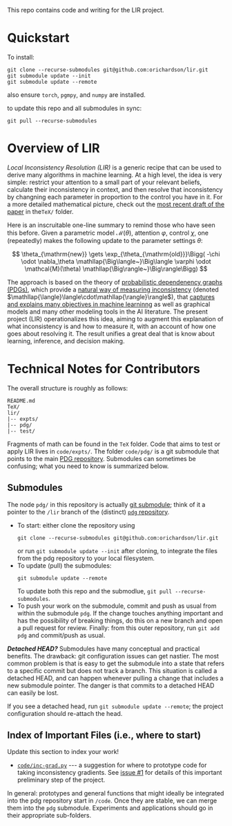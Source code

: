 This repo contains code and writing for the LIR project.

# Quickstart

To install:

```
git clone --recurse-submodules git@github.com:orichardson/lir.git
git submodule update --init
git submodule update --remote
```

also ensure `torch`, `pgmpy`, and `numpy` are installed.

to update this repo and all submodules in sync:

```
git pull --recurse-submodules
```

# Overview of LIR


_Local Inconsistency Resolution (LIR)_ is a generic recipe that can be used to derive many algorithms in machine learning. At a high level, the idea is very simple: restrict your attention to a small part of your relevant beliefs, calculate their inconsistency in context, and then resolve that inconsistency by changning each parameter in proportion to the control you have in it. For a more detailed mathematical picture, check out the [most recent draft of the paper]() in the`TeX/` folder.

Here is an inscruitable one-line summary to remind those who have seen this before. Given a parametric model $\mathcal M(\theta)$, attention $\varphi$, control $\chi$, one (repeatedly) makes the following update to the parameter settings $\theta$:

$$
  \theta_{\mathrm{new}} \gets \exp_{\theta_{\mathrm{old}}}\Bigg( -\chi \odot \nabla_\theta \mathllap{\Big\langle~}\Big\langle \varphi \odot \mathcal{M}(\theta) \mathllap{\Big\rangle~}\Big\rangle\Bigg)
$$

The approach is based on the theory of [probabilistic dependenency graphs (PDGs)](https://arxiv.org/abs/2012.10800), which provide a [natural way of measuring inconsistency](http://cs.cornell.edu/~oli/files/oli-dissertation.pdf)
(denoted $\mathllap{\langle}\langle\cdot\mathllap{\rangle}\rangle$),
that [captures and explains many objectives in machine learninng](https://arxiv.org/abs/2202.11862)
as well as graphical models and many other modeling tools in the AI literature.
The present project (LIR) operationalizes this idea, aiming to augment this explanation of what inconsistency is and how to measure it, with an account of how one goes about resolving it. The result unifies a great deal that is know about learning, inference, and decision making.


# Technical Notes for Contributors

The overall structure is roughly as follows:

```
README.md
TeX/
lir/
|-- expts/
|-- pdg/
|-- test/
```

Fragments of math can be found in the `TeX` folder.
Code that aims to test or apply LIR lives in `code/expts/`.
The folder `code/pdg/` is a git submodule that points to the main [PDG repository](https://github.com/orichardson/pdg).
Submodules can sometimes be confusing; what you need to know is summarized below.

## Submodules

The node `pdg/` in this repository is actually [git submodule](https://git-scm.com/book/en/v2/Git-Tools-Submodules); think of it a pointer to the `/lir` branch of the (distinct) [`pdg` repository](https://github.com/orichardson/pdg).

* To start: either clone the repository using
  ```
  git clone --recurse-submodules git@github.com:orichardson/lir.git
  ```
  or run `git submodule update --init` after cloning, to integrate the files from the pdg repository to your local filesystem.
* To update (pull) the submodules:
  ```
  git submodule update --remote
  ```
  To update both this repo and the submodlue, `git pull --recurse-submodules`.
* To push your work on the submodule, commit and push as usual from within the submodule `pdg`. If the change touches anything important and has the possibility of breaking things, do this on a new branch and open a pull request for review. Finally: from this outer repository, run `git add pdg` and commit/push as usual.

***Detached HEAD?***
Submodules have many conceptual and practical benefits. The drawback: git configuration issues can get nastier.
The most common problem is that is easy to get the submodule into a state that refers to a specific commit but does not track a branch. This situation is called a detached HEAD, and can happen whenever pulling a change that includes a new submodule pointer. The danger is that commits to a detached HEAD can easily be lost.

If you see a detached head, run `git submodule update --remote`; the project configuration should re-attach the head.


## Index of Important Files (i.e., where to start)

Update this section to index your work!

 * [`code/inc-grad.py`](/code/inc-grad.py) --- a suggestion for where to prototype code for taking inconsistency gradients.
 See [issue #1](https://github.com/orichardson/lir/issues/1) for details of this important preliminary step of the project.

In general: prototypes and general functions that might ideally be integrated into the pdg repository start in `/code`. Once they are stable, we can merge them into the `pdg` submodule. Experiments and applications should go in their appropriate sub-folders.

